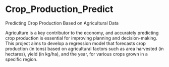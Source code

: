 # Crop_Production_Predict
Predicting Crop Production Based on Agricultural Data

Agriculture is a key contributor to the economy, and accurately predicting crop production is essential for improving planning and decision-making. This project aims to develop a regression model that forecasts crop production (in tons) based on agricultural factors such as area harvested (in hectares), yield (in kg/ha), and the year, for various crops grown in a specific region.
